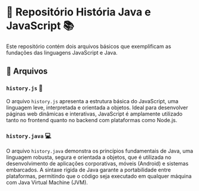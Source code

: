 # 🌟 Repositório História Java e JavaScript 📚

Este repositório contém dois arquivos básicos que exemplificam as fundações das linguagens JavaScript e Java.

## 📂 Arquivos

### `history.js` 📝
O arquivo `history.js` apresenta a estrutura básica do JavaScript, uma linguagem leve, interpretada e orientada a objetos. Ideal para desenvolver páginas web dinâmicas e interativas, JavaScript é amplamente utilizado tanto no frontend quanto no backend com plataformas como Node.js.

### `history.java` 💻
O arquivo `history.java` demonstra os princípios fundamentais de Java, uma linguagem robusta, segura e orientada a objetos, que é utilizada no desenvolvimento de aplicações corporativas, móveis (Android) e sistemas embarcados. A sintaxe rígida de Java garante a portabilidade entre plataformas, permitindo que o código seja executado em qualquer máquina com Java Virtual Machine (JVM).

